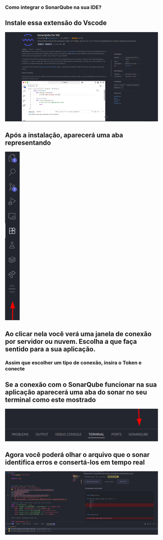 ### Como integrar o SonarQube na sua IDE?

## Instale essa extensão do Vscode

![alt text](/documentacao/assets/extensao_sonar.png)

## Após a instalação, aparecerá uma aba representando

![alt text](/documentacao/assets/aba_sonar.png)

## Ao clicar nela você verá uma janela de conexão por servidor ou nuvem. Escolha a que faça sentido para a sua aplicação.

### Assim que escolher um tipo de conexão, insira o Token e conecte

## Se a conexão com o SonarQube funcionar na sua aplicação aparecerá uma aba do sonar no seu terminal como este mostrado

![alt text](/documentacao/assets/sonar_terminal.png)

## Agora você poderá olhar o arquivo que o sonar identifica erros e consertá-los em tempo real

![alt text](/documentacao/assets/sonar_pratica.png)